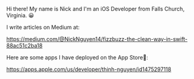 Hi there! My name is Nick and I'm an iOS Developer from Falls Church, Virginia. 😀

I write articles on Medium at:

https://medium.com/@NickNguyen14/fizzbuzz-the-clean-way-in-swift-88ac51c2ba18

Here are some apps I have deployed on the App Store📱:

https://apps.apple.com/us/developer/thinh-nguyen/id1475297118
